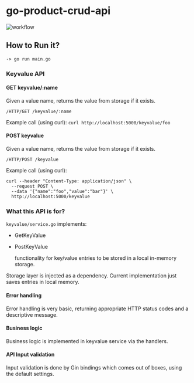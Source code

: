 # go-product-crud-api

![workflow](https://github.com/keremgocen/some-golang-crud-api-template/actions/workflows/dev.yaml/badge.svg)

## How to Run it?

`-> go run main.go`

### Keyvalue API

#### GET keyvalue/:name

Given a value name, returns the value from storage if it exists.

`/HTTP/GET /keyvalue/:name`

Example call (using curl):
`curl http://localhost:5000/keyvalue/foo`

#### POST keyvalue

Given a value name, returns the value from storage if it exists.

`/HTTP/POST /keyvalue`

Example call (using curl):
```
curl --header "Content-Type: application/json" \
  --request POST \
  --data '{"name":"foo","value":"bar"}' \
  http://localhost:5000/keyvalue
```

### What this API is for?

`keyvalue/service.go` implements:

- GetKeyValue
- PostKeyValue

  functionality for key/value entries to be stored in a local in-memory storage.

Storage layer is injected as a dependency. Current implementation just saves entries in local memory.

#### Error handling

Error handling is very basic, returning appropriate HTTP status codes and a descriptive message.

#### Business logic

Business logic is implemented in keyvalue service via the handlers.

#### API Input validation

Input validation is done by Gin bindings which comes out of boxes, using the default settings.
